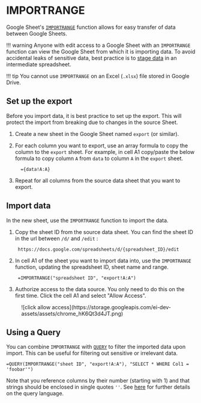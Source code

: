 # IMPORTRANGE

Google Sheet's [`IMPORTRANGE`](https://support.google.com/docs/answer/3093340?hl=en) function allows for easy transfer of data between Google Sheets.

!!! warning
    Anyone with edit access to a Google Sheet with an `IMPORTRANGE` function can view the Google Sheet from which it is importing data. To avoid accidental leaks of sensitive data, best practice is to [stage data](staging-data.md) in an intermediate spreadsheet.

!!! tip
    You cannot use `IMPORTRANGE` on an Excel (`.xlsx`) file stored in Google Drive.  

## Set up the export

Before you import data, it is best practice to set up the export. This will protect the import from breaking due to changes in the source Sheet.

1. Create a new sheet in the Google Sheet named `export` (or similar).
2. For each column you want to export, use an array formula to copy the column to the `export` sheet. For example, in cell A1 copy/paste the below formula to copy column `A` from `data` to column `A` in the `export` sheet. 

         ={data!A:A}

3. Repeat for all columns from the source data sheet that you want to export.

## Import data

In the new sheet, use the `IMPORTRANGE` function to import the data.

1. Copy the sheet ID from the source data sheet. You can find the sheet ID in the url between `/d/` and `/edit` :

        https://docs.google.com/spreadsheets/d/{spreadsheet_ID}/edit

2. In cell A1 of the sheet you want to import data into, use the `IMPORTRANGE` function, updating the spreadsheet ID, sheet name and range.

        =IMPORTRANGE("spreadsheet ID", "export!A:A")

3. Authorize access to the data source. You only need to do this on the first time. Click the cell A1 and select "Allow Access".

<figure markdown>   ![click allow access](https://storage.googleapis.com/ei-dev-assets/assets/chrome_hK6Qt3d4JT.png)   
</figure>


## Using a Query

You can combine `IMPORTRANGE` with [`QUERY`](https://support.google.com/docs/answer/3093343?hl=en) to filter the imported data upon import. This can be useful for filtering out sensitive or irrelevant data.

```
=QUERY(IMPORTRANGE("sheet ID", "export!A:A"), "SELECT * WHERE Col1 = 'foobar'")
```

Note that you reference columns by their number (starting with 1) and that strings should be enclosed in single quotes `''`. See [here](https://developers.google.com/chart/interactive/docs/querylanguage) for further details on the query language.
